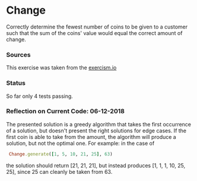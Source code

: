 # Change

Correctly determine the fewest number of coins to be given to a customer such
that the sum of the coins' value would equal the correct amount of change.

### Sources
This exercise was taken from the [exercism.io](http://exercism.io/exercises/ruby/change/readme)

### Status
So far only 4 tests passing.

### Reflection on Current Code: 06-12-2018
The presented solution is a greedy algorithm that takes the first occurrence of a solution, but doesn't present the right solutions for edge cases. If the first coin is able to take from the amount, the algorithm will produce a solution, but not the optimal one. For example: in the case of
```ruby
 Change.generate([1, 5, 10, 21, 25], 63)
```
the solution should return [21, 21, 21], but instead produces [1, 1, 1, 10, 25, 25], since 25 can cleanly be taken from 63.
